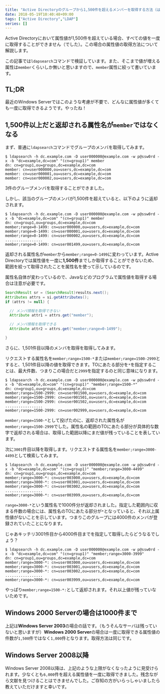 ```yaml
---
title: "Active Directoryのグループから1,500件を超えるメンバーを取得する方法（はもう考えなくていい）"
date: 2018-05-19T10:40:48+09:00
tags: ["Active Directory","LDAP"]
series: []
---
```


Active Directoryにおいて属性値が1,500件を超えている場合、すべての値を一度に取得することができません（でした）。この場合の属性値の取得方法について解説します。

この記事では`ldapsearch`コマンドで検証しています。また、そこまで値が増える属性は`member`くらいしか無いと思いますので、`member`属性に絞って書いています。

<!--more-->

## TL;DR

最近のWindows Serverではこのような考慮が不要で、どんなに属性値が多くても一度に取得できるようです。やったね！

## 1,500件以上だと返却される属性名が`member`ではなくなる

まず、普通に`ldapsearch`コマンドでグループのメンバを取得してみます。

```text
$ ldapsearch -h dc.example.com -D user000000@example.com -w p@ssw0rd -x -b "dc=example,dc=com" "(cn=group1)" member
dn: cn=group1,ou=groups,dc=example,dc=com
member: cn=user000000,ou=users,dc=example,dc=com
member: cn=user000001,ou=users,dc=example,dc=com
member: cn=user000002,ou=users,dc=example,dc=com
```

3件のグループメンバを取得することができました。

しかし、該当のグループのメンバが1,500件を超えていると、以下のように返却されます。

```text
$ ldapsearch -h dc.example.com -D user000000@example.com -w p@ssw0rd -x -b "dc=example,dc=com" "(cn=group1)" member
dn: cn=group1,ou=groups,dc=example,dc=com
member;range=0-1499: cn=user000000,ou=users,dc=example,dc=com
member;range=0-1499: cn=user000001,ou=users,dc=example,dc=com
member;range=0-1499: cn=user000002,ou=users,dc=example,dc=com
.................
member;range=0-1499: cn=user001499,ou=users,dc=example,dc=com
```

返却される属性名が`member`から`member;range=0-1499`に変わっています。Active Directoryでは属性値を一度に**1,500件**までしか取得することができないため、範囲を絞って取得されたことを属性名を使って示しているのです。

属性名自体が変わっているので、Javaなどのプログラムで属性値を取得する場合は注意が必要です。

```java
SearchResult sr = (SearchResult)results.next();
Attributes attrs = si.getAttributes();
if (attrs != null) {

  // メンバ情報を取得できない
  Attribute attr1 = attrs.get("member");

  // メンバ情報を取得できる
  Attribute attr2 = attrs.get("member;range=0-1499");

}
```

さらに、1,501件目以降のメンバを取得を取得してみます。

リクエストする属性名を`member;range=1500-*`または`member;range=1500-2999`とすると、1,501件目以降の値を取得できます。TOにあたる部分を`*`を指定することは、最大件数、つまりこの場合だと`2999`を指定するのと同じ意味になります。

```text
$ ldapsearch -h dc.example.com -D user000000@example.com -w p@ssw0rd -x -b "dc=example,dc=com" "(cn=group1)" "member;range=1500-*"
dn: cn=group1,ou=groups,dc=example,dc=com
member;range=1500-2999: cn=user001500,ou=users,dc=example,dc=com
member;range=1500-2999: cn=user001501,ou=users,dc=example,dc=com
member;range=1500-2999: cn=user001502,ou=users,dc=example,dc=com
.................
member;range=1500-2999: cn=user002999,ou=users,dc=example,dc=com
```

`member;range=1500-*`として投げたのに、返却された属性名が`member;range=1500-2999`でした。属性名の範囲のTOにあたる部分が具体的な数字で返却される場合は、取得した範囲以降にまだ値が残っていることを表しています。

次に`3001`件目以降を取得します。リクエストする属性名を`member;range=3000-4499`として検索してみます。

```text
$ ldapsearch -h dc.example.com -D user000000@example.com -w p@ssw0rd -x -b "dc=example,dc=com" "(cn=group1)" "member;range=3000-4499"
dn: cn=group1,ou=groups,dc=example,dc=com
member;range=3000-*: cn=user003000,ou=users,dc=example,dc=com
member;range=3000-*: cn=user003001,ou=users,dc=example,dc=com
member;range=3000-*: cn=user003002,ou=users,dc=example,dc=com
.................
member;range=3000-*: cn=user003999,ou=users,dc=example,dc=com
```

`range=3000-*`という属性名で1000件分が返却されました。指定した範囲内に収まる件数の場合には、属性名のTOにあたる部分が`*`となっていると、それ以上属性値がないことを示しています。つまりこのグループには4000件のメンバが登録されていたことになります。

じゃあキッチリ3001件目から4000件目までを指定して取得したらどうなるでしょう？

```text
$ ldapsearch -h dc.example.com -D user000000@example.com -w p@ssw0rd -x -b "dc=example,dc=com" "(cn=group1)" "member;range=3000-3999"
dn: cn=group1,ou=groups,dc=example,dc=com
member;range=3000-*: cn=user003000,ou=users,dc=example,dc=com
member;range=3000-*: cn=user003001,ou=users,dc=example,dc=com
member;range=3000-*: cn=user003002,ou=users,dc=example,dc=com
.................
member;range=3000-*: cn=user003999,ou=users,dc=example,dc=com
```

やっぱり`member;range=1500-*:`として返却されます。それ以上値が残っていないためです。

## Windows 2000 Serverの場合は1000件まで

上記は**Windows Server 2003**の場合の話です。（もうそんなサーバは残っていないと思いますが）**Windows 2000 Server**の場合は一度に取得できる属性値の件数が`1,500`件ではなく`1,000`件となります。取得方法は同じです。

## Windows Server 2008以降

Windows Server 2008以降は、上記のような上限がなくなったように見受けられます。少なくとも`6,000`件を超える属性値を一度に取得できました。残念ながら文献を見つけることはできませんでした。ご存知の方がいらっしゃいましたら教えていただけますと幸いです。
